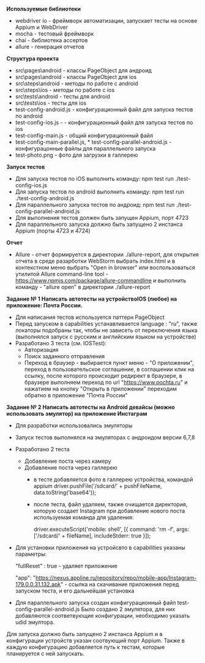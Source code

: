 **Используемые библиотеки**

* webdriver io - фреймворк автоматизации, запускает тесты на основе Appium и WebDriver
* mocha - тестовый фреймворк
* chai - библиотека ассертов 
* allure - генерация отчетов

**Структура проекта**

* src\pages\android - классы PageObject для андроид 
* src\pages\android - классы PageObject для ios
* src\steps\android - методы по работе с android
* src\steps\ios - методы по работе с ios
* src\tests\android - тесты для android
* src\tests\ios - тесты для ios
* test-config-android.js - конфигурационный файл для запуска тестов по android
* test-config-ios.js -  - конфигурационный файл для запуска тестов по ios
* test-config-main.js - общий конфигурационный файл
* test-config-main-parallel.js, * test-config-parallel-android.js - конфигурацонные файлы для параллельного запуска
* test-photo.png - фото для загрузки в галлерею

**Запуск тестов**

* Для запуска тестов по iOS выполнить команду: npm test run ./test-config-ios.js
* Для запуска тестов по android выполнить команду: npm test run ./test-config-android.js
* Для параллельного запуска тестов по андроид: npm test run ./test-config-parallel-android.js
* Для выполнения тестов должен быть запущен Appium, порт 4723
* Для параллельного запуска должно быть запущено 2 инстанса Appium (порты 4723 и 4724)

**Отчет**

* Allure - отчет формируется в директории ./allure-report, для открытия отчета в среде разарботки WebStorm 
  выбрать  index.html и в контекстном меню выбрать "Open in browser" или воспользоваться утилитой Allure command-line tool - https://www.npmjs.com/package/allure-commandline
  и выполнить команду - "allure open" в директории ./allure-report
  
**Задание № 1 Написать автотесты на устройствоIOS (любое) на приложение: Почта России.**

* Для написания тестов используется паттерн PageObject
* Перед запуском в capabilities устанавливается language : "ru", также локаторы подобраны так, чтобы не зависеть от переключения языка
  (выполнялся запуск с русским и английским языком на устройстве)
* Разработано 3 теста (см. IOSTest):
  * Авторизация
  * Поиск заданного отправления 
  * Переход в браузер - выбирается пункт меню - "О приложении", переход в пользовательское соглашение, 
  в соглашении клик на ссылку, после которого происходит редирект в браузере, 
    в браузере выполняем переход по url "https://www.pochta.ru" и нажатием на кнопку "Открыть в приложении" переходим обратно в приложение "Почта России"
    

**Задание № 2  Написать автотесты на Android девайсы (можно использовать эмулятор) на приложение Инстаграм**

* Для разработки использовались эмуляторы
* Запуск тестов выполнялся на эмуляторах с андроидом версии 6,7,8
* Разработано 2 теста
  * Добавление поста через камеру
  * Добавление поста через галлерею
      * в тесте добавляется фото в галлерею устройства, командой appium   driver.pushFile('/sdcard/' + pushFileName, data.toString('base64'));
      * после теста, файл удаляем, также очищается директория, которую создает Instagram при добавление нового поста
        используемая команда для удаления:
        
        driver.executeScript('mobile: shell', [{
          command: 'rm -f',
          args: ['/sdcard/' + fileName],
          includeStderr: true
        }]);
        
* Для установки приложения на устройсвто в capabilities указаны параметры:
  
  "fullReset" : true - удаляет приложение
  
  "app": "https://nexus.appline.ru/repository/repo/mobile-app/Instagram-179.0.0.31.132.apk" - ссылка на скачивание приложения перед запуском теста, и его дальнейшая установка


* Для параллельного запуска создан конфигурационный файл test-config-parallel-android.js
Было создано 2 эмулятора, для них добавляются соответвующие конфигурации, необходимо указать udid эмултора.

Для запуска должно быть запущено 2 инстанса Appium и в конфигурации устройств указан соотвующий порт Appium.
Также в каждую конфигурацию добавляется путь к тестам, которые планируется с ней запускать. 
  
